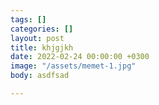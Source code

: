 ```yaml
---
tags: []
categories: []
layout: post
title: khjgjkh
date: 2022-02-24 00:00:00 +0300
image: "/assets/memet-1.jpg"
body: asdfsad

---
```

